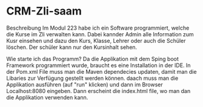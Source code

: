 # CRM-Zli-saam

Beschreibung
Im Modul 223 habe ich ein Software programmiert, welche die Kurse im Zli verwalten kann. 
Dabei kannder Admin alle Information zum Kusr einsehen und dazu den Kurs, Klasse, Lehrer oder auch die Schüler löschen.
Der schüler kann nur den Kursinhalt sehen.

Wie starte ich das Programm?
Da die Applikation mit dem Sping boot Framework programmiert wurde, braucht es eine Installation in der IDE.
In der Pom.xml File muss man die Maven dependecies updaten, damit man die Libaries zur Verfügung gestellt werden können.
daach muss man die Applikation ausführen (auf "run" klicken) und dann im Browser Localhost:8080 eingeben. 
Dann erscheint die index.html file, wo man dan die Applikation verwenden kann.
